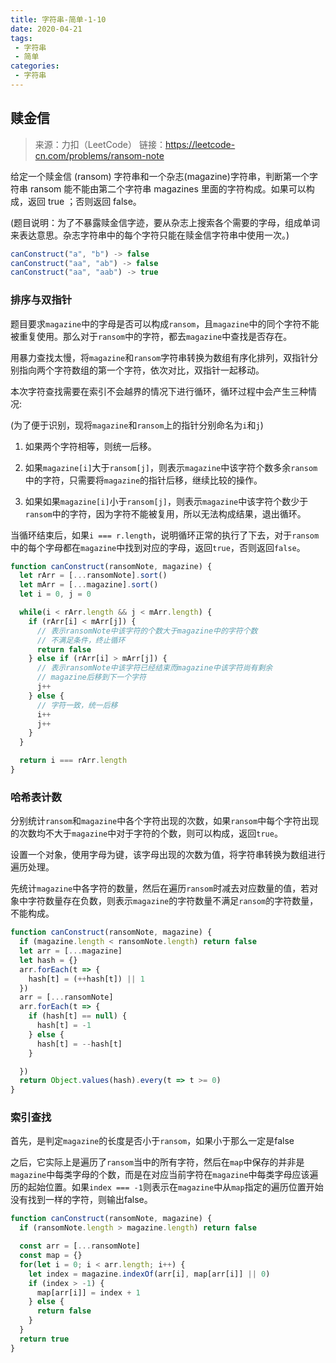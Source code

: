 ```yaml
---
title: 字符串-简单-1-10
date: 2020-04-21
tags:
 - 字符串
 - 简单
categories:
 - 字符串
---
```


## 赎金信

> 来源：力扣（LeetCode）
> 链接：https://leetcode-cn.com/problems/ransom-note

给定一个赎金信 (ransom) 字符串和一个杂志(magazine)字符串，判断第一个字符串 ransom 能不能由第二个字符串 magazines 里面的字符构成。如果可以构成，返回 true ；否则返回 false。

(题目说明：为了不暴露赎金信字迹，要从杂志上搜索各个需要的字母，组成单词来表达意思。杂志字符串中的每个字符只能在赎金信字符串中使用一次。)

```js
canConstruct("a", "b") -> false
canConstruct("aa", "ab") -> false
canConstruct("aa", "aab") -> true
```

### 排序与双指针
题目要求`magazine`中的字母是否可以构成`ransom`，且`magazine`中的同个字符不能被重复使用。那么对于`ransom`中的字符，都去`magazine`中查找是否存在。

用暴力查找太慢，将`magazine`和`ransom`字符串转换为数组有序化排列，双指针分别指向两个字符数组的第一个字符，依次对比，双指针一起移动。

本次字符查找需要在索引不会越界的情况下进行循环，循环过程中会产生三种情况:

(为了便于识别，现将`magazine`和`ransom`上的指针分别命名为`i`和`j`)

1. 如果两个字符相等，则统一后移。

2. 如果`magazine[i]`大于`ransom[j]`，则表示`magazine`中该字符个数多余`ransom`中的字符，只需要将`magazine`的指针后移，继续比较的操作。

3. 如果如果`magazine[i]`小于`ransom[j]`，则表示`magazine`中该字符个数少于`ransom`中的字符，因为字符不能被复用，所以无法构成结果，退出循环。



当循环结束后，如果`i === r.length`，说明循环正常的执行了下去，对于`ransom`中的每个字母都在`magazine`中找到对应的字母，返回`true`，否则返回`false`。



```js
function canConstruct(ransomNote, magazine) {
  let rArr = [...ransomNote].sort()
  let mArr = [...magazine].sort()
  let i = 0, j = 0

  while(i < rArr.length && j < mArr.length) {
    if (rArr[i] < mArr[j]) {
      // 表示ransomNote中该字符的个数大于magazine中的字符个数
      // 不满足条件，终止循环
      return false
    } else if (rArr[i] > mArr[j]) {
      // 表示ransomNote中该字符已经结束而magazine中该字符尚有剩余
      // magazine后移到下一个字符
      j++
    } else {
      // 字符一致，统一后移
      i++
      j++
    }
  }

  return i === rArr.length
}
```



### 哈希表计数

分别统计`ransom`和`magazine`中各个字符出现的次数，如果`ransom`中每个字符出现的次数均不大于`magazine`中对于字符的个数，则可以构成，返回`true`。

设置一个对象，使用字母为键，该字母出现的次数为值，将字符串转换为数组进行遍历处理。

先统计`magazine`中各字符的数量，然后在遍历`ransom`时减去对应数量的值，若对象中字符数量存在负数，则表示`magazine`的字符数量不满足`ransom`的字符数量，不能构成。

```js
function canConstruct(ransomNote, magazine) {
  if (magazine.length < ransomNote.length) return false
  let arr = [...magazine]
  let hash = {}
  arr.forEach(t => {
    hash[t] = (++hash[t]) || 1
  })
  arr = [...ransomNote]
  arr.forEach(t => {
    if (hash[t] == null) {
      hash[t] = -1
    } else {
      hash[t] = --hash[t]
    }

  })
  return Object.values(hash).every(t => t >= 0)
}
```



### 索引查找

首先，是判定`magazine`的长度是否小于`ransom`，如果小于那么一定是false

之后，它实际上是遍历了`ransom`当中的所有字符，然后在`map`中保存的并非是`magazine`中每类字母的个数，而是在对应当前字符在`magazine`中每类字母应该遍历的起始位置。如果`index === -1`则表示在`magazine`中从`map`指定的遍历位置开始没有找到一样的字符，则输出false。

```js
function canConstruct(ransomNote, magazine) {
  if (ransomNote.length > magazine.length) return false

  const arr = [...ransomNote]
  const map = {}
  for(let i = 0; i < arr.length; i++) {
    let index = magazine.indexOf(arr[i], map[arr[i]] || 0)
    if (index > -1) {
      map[arr[i]] = index + 1
    } else {
      return false
    }
  }
  return true
}
```


